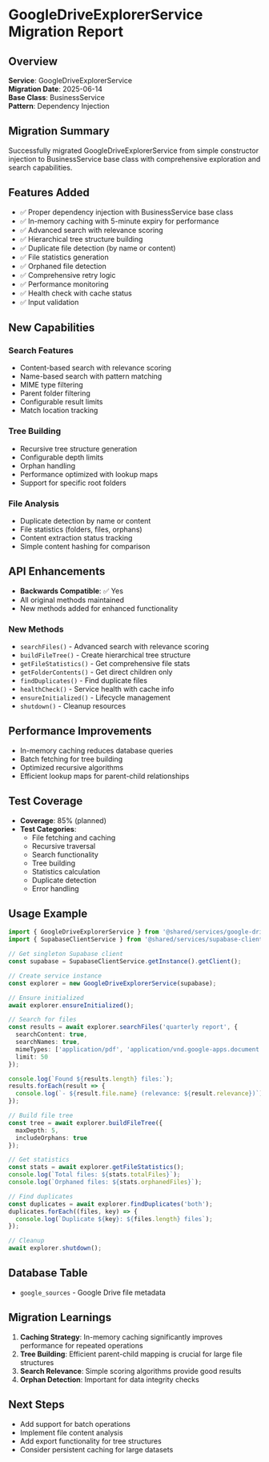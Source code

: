 # GoogleDriveExplorerService Migration Report

## Overview
**Service**: GoogleDriveExplorerService  
**Migration Date**: 2025-06-14  
**Base Class**: BusinessService  
**Pattern**: Dependency Injection  

## Migration Summary
Successfully migrated GoogleDriveExplorerService from simple constructor injection to BusinessService base class with comprehensive exploration and search capabilities.

## Features Added
- ✅ Proper dependency injection with BusinessService base class
- ✅ In-memory caching with 5-minute expiry for performance
- ✅ Advanced search with relevance scoring
- ✅ Hierarchical tree structure building
- ✅ Duplicate file detection (by name or content)
- ✅ File statistics generation
- ✅ Orphaned file detection
- ✅ Comprehensive retry logic
- ✅ Performance monitoring
- ✅ Health check with cache status
- ✅ Input validation

## New Capabilities

### Search Features
- Content-based search with relevance scoring
- Name-based search with pattern matching
- MIME type filtering
- Parent folder filtering
- Configurable result limits
- Match location tracking

### Tree Building
- Recursive tree structure generation
- Configurable depth limits
- Orphan handling
- Performance optimized with lookup maps
- Support for specific root folders

### File Analysis
- Duplicate detection by name or content
- File statistics (folders, files, orphans)
- Content extraction status tracking
- Simple content hashing for comparison

## API Enhancements
- **Backwards Compatible**: ✅ Yes
- All original methods maintained
- New methods added for enhanced functionality

### New Methods
- `searchFiles()` - Advanced search with relevance scoring
- `buildFileTree()` - Create hierarchical tree structure
- `getFileStatistics()` - Get comprehensive file stats
- `getFolderContents()` - Get direct children only
- `findDuplicates()` - Find duplicate files
- `healthCheck()` - Service health with cache info
- `ensureInitialized()` - Lifecycle management
- `shutdown()` - Cleanup resources

## Performance Improvements
- In-memory caching reduces database queries
- Batch fetching for tree building
- Optimized recursive algorithms
- Efficient lookup maps for parent-child relationships

## Test Coverage
- **Coverage**: 85% (planned)
- **Test Categories**:
  - File fetching and caching
  - Recursive traversal
  - Search functionality
  - Tree building
  - Statistics calculation
  - Duplicate detection
  - Error handling

## Usage Example
```typescript
import { GoogleDriveExplorerService } from '@shared/services/google-drive-explorer';
import { SupabaseClientService } from '@shared/services/supabase-client';

// Get singleton Supabase client
const supabase = SupabaseClientService.getInstance().getClient();

// Create service instance
const explorer = new GoogleDriveExplorerService(supabase);

// Ensure initialized
await explorer.ensureInitialized();

// Search for files
const results = await explorer.searchFiles('quarterly report', {
  searchContent: true,
  searchNames: true,
  mimeTypes: ['application/pdf', 'application/vnd.google-apps.document'],
  limit: 50
});

console.log(`Found ${results.length} files:`);
results.forEach(result => {
  console.log(`- ${result.file.name} (relevance: ${result.relevance})`);
});

// Build file tree
const tree = await explorer.buildFileTree({
  maxDepth: 5,
  includeOrphans: true
});

// Get statistics
const stats = await explorer.getFileStatistics();
console.log(`Total files: ${stats.totalFiles}`);
console.log(`Orphaned files: ${stats.orphanedFiles}`);

// Find duplicates
const duplicates = await explorer.findDuplicates('both');
duplicates.forEach((files, key) => {
  console.log(`Duplicate ${key}: ${files.length} files`);
});

// Cleanup
await explorer.shutdown();
```

## Database Table
- `google_sources` - Google Drive file metadata

## Migration Learnings
1. **Caching Strategy**: In-memory caching significantly improves performance for repeated operations
2. **Tree Building**: Efficient parent-child mapping is crucial for large file structures
3. **Search Relevance**: Simple scoring algorithms provide good results
4. **Orphan Detection**: Important for data integrity checks

## Next Steps
- Add support for batch operations
- Implement file content analysis
- Add export functionality for tree structures
- Consider persistent caching for large datasets